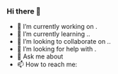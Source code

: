 ### Hi there 👋
- 🔭 I’m currently working on .
- 🌱 I’m currently learning ..
- 👯 I’m looking to collaborate on ..
- 🤔 I’m looking for help with .
- 💬 Ask me about 
- 📫 How to reach me:


